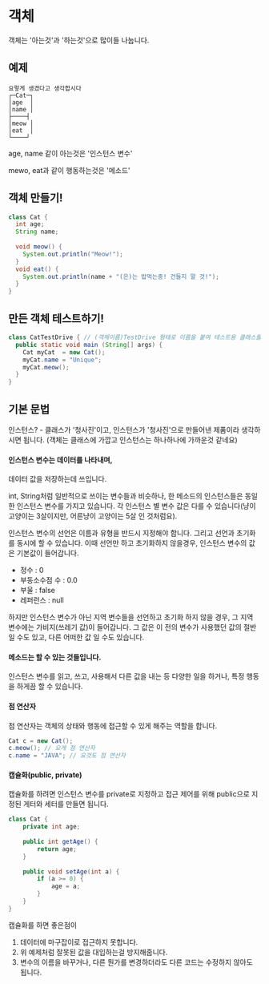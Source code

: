 객체
========
객체는 '아는것'과 '하는것'으로 많이들 나눕니다.

예제
----------
```
요렇게 생겼다고 생각합시다
┌─Cat─┐
│age  │
│name │
├────┤
│meow │
│eat  │
└────┘
```
age, name 같이 아는것은 '인스턴스 변수'

mewo, eat과 같이 행동하는것은 '메소드'

객체 만들기!
-------------
```java
class Cat {
  int age;
  String name;
  
  void meow() {
    System.out.println("Meow!");
  }
  void eat() {
    System.out.println(name + "(은)는 밥먹는중! 건들지 말 것!");
  }
}
```

만든 객체 테스트하기!
-----------------------
```java
class CatTestDrive { // (객체이름)TestDrive 형태로 이름을 붙여 테스트용 클래스를 만듭니다
  public static void main (String[] args) {
    Cat myCat  = new Cat();
    myCat.name = "Unique";
    myCat.meow();
  }
}
```

기본 문법
-----------
인스턴스? - 클래스가 '청사진'이고, 인스턴스가 '청사진'으로 만들어낸 제품이라 생각하시면 됩니다. (객체는 클래스에
가깝고 인스턴스는 하나하나에 가까운것 같네요)


#### 인스턴스 변수는 데이터를 나타내며, 
데이터 값을 저장하는데 쓰입니다.

int, String처럼 일반적으로 쓰이는 변수들과 비슷하나, 
한 메소드의 인스턴스들은 동일한 인스턴스 변수를 가지고 있습니다.
각 인스턴스 별 변수 값은 다를 수 있습니다(냥이 고양이는 3살이지만, 어른냥이 고양이는 5살 인 것처럼요).

인스턴스 변수의 선언은 이름과 유형을 반드시 지정해야 합니다. 
그리고 선언과 초기화를 동시에 할 수 있습니다. 
이때 선언만 하고 초기화하지 않을경우, 인스턴스 변수의 값은 기본값이 들어갑니다. 

- 정수 : 0
- 부동소수점 수 : 0.0
- 부울 : false
- 레퍼런스 : null

하지만 인스턴스 변수가 아닌 지역 변수들을 선언하고 초기화 하지 않을 경우, 
그 지역 변수에는 가비지(쓰레기 값)이 들어갑니다. 그 값은 이 전의 변수가 사용했던 값의 절반일 수도 있고, 다른 어떠한 값 일 수도 있습니다. 

#### 메소드는 할 수 있는 것들입니다.
인스턴스 변수를 읽고, 쓰고, 사용해서 다른 값을 내는 등 다양한 일을 하거나, 
특정 행동을 하게끔 할 수 있습니다.

#### 점 연산자
점 연산자는 객체의 상태와 행동에 접근할 수 있게 해주는 역할을 합니다.
```java
Cat c = new Cat();
c.meow(); // 요게 점 연산자
c.name = "JAVA"; // 요것도 점 연산자
```

#### 캡슐화(public, private)
캡슐화를 하려면 인스턴스 변수를 private로 지정하고 접근 제어를 위해 
public으로 지정된 게터와 세터를 만들면 됩니다.
```java
class Cat {
	private int age;
	
	public int getAge() {
		return age;
	}
	
	public void setAge(int a) {
		if (a >= 0) {
			age = a;
		}
	}
}
```
캡슐화를 하면 좋은점이

1. 데이터에 마구잡이로 접근하지 못합니다.
2. 위 예제처럼 잘못된 값을 대입하는걸 방지해줍니다.
3. 변수의 이름을 바꾸거나, 다른 뭔가를 변경하더라도 다른 코드는 수정하지 않아도 됩니다.